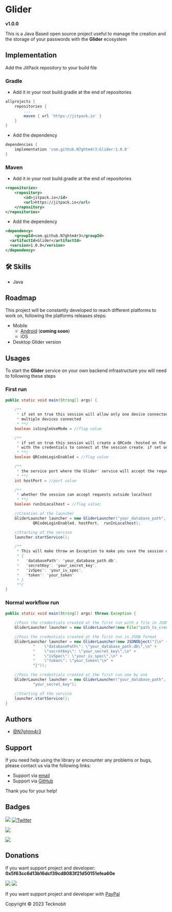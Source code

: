 # Glider
**v1.0.0**

This is a Java Based open source project useful to manage the creation and the storage of your passwords
with the **Glider** ecosystem

## Implementation

Add the JitPack repository to your build file

### Gradle

- Add it in your root build.gradle at the end of repositories

```gradle
allprojects {
    repositories {
        ...
        maven { url 'https://jitpack.io' }
    }
}
```
- Add the dependency

```gradle
dependencies {
    implementation 'com.github.N7ghtm4r3:Glider:1.0.0'
}
```

### Maven

- Add it in your root build.gradle at the end of repositories

```xml
<repositories>
    <repository>
        <id>jitpack.io</id>
        <url>https://jitpack.io</url>
    </repository>
</repositories>
```
- Add the dependency

```xml
<dependency>
    <groupId>com.github.N7ghtm4r3</groupId>
  <artifactId>Glider</artifactId>
  <version>1.0.0</version>
</dependency>
```

## 🛠 Skills
- Java

## Roadmap

This project will be constantly developed to reach different platforms to work on, following the platforms releases steps:

- Mobile
  - <a href="https://github.com/N7ghtm4r3/Glider-Android#readme">Android</a> (**coming soon**)
  - iOS
- Desktop Glider version

## Usages

To start the **Glider** service on your own backend infrastructure you will need to following 
these steps

### First run

```java
public static void main(String[] args) {
        
    /**
     * if set on true this session will allow only one device connected, if set on false this session allow 
     * multiple devices connected
     * **/
    boolean isSingleUseMode = //flag value

    /**
     * if set on true this session will create a QRCode (hosted on the next port that you choose, e.g. 21 -> 22) 
     * with the credentials to connect at the session create, if set on false this option will be disabled
     * **/
    boolean QRCodeLoginEnabled = //flag value

    /**
     * the service port where the Glider' service will accept the requests
     * **/
    int hostPort = //port value

    /**
     * whether the session can accept requests outside localhost
     * **/
    boolean runInLocalhost = //flag value;

    //Creation of the launcher        
    GliderLauncher launcher = new GliderLauncher("your_database_path", "session_password", isSingleUseMode,
            QRCodeLoginEnabled, hostPort,  runInLocalhost);

    //Starting of the service
    launcher.startService();

    /**
     * This will make throw an Exception to make you save the session data:
     * {
     *   "databasePath": "your_database_path.db",
     *   "secretKey": "your_secret_key",
     *   "ivSpec": "your_iv_spec",
     *   "token": "your_token"
     * }
     **/
}
``` 

### Normal workflow run

```java
public static void main(String[] args) throws Exception {
    
    //Pass the credentials created at the first run with a file in JSON format
    GliderLauncher launcher = new GliderLauncher(new File("path_to_credentials_file.json"));

    //Pass the credentials created at the first run in JSON format
    GliderLauncher launcher = new GliderLauncher(new JSONObject("{\n" +
            "    \"databasePath\": \"your_database_path.db\",\n" +
            "    \"secretKey\": \"your_secret_key\",\n" +
            "    \"ivSpec\": \"your_iv_spec\",\n" +
            "    \"token\": \"your_token\"\n" +
            "}"));

    //Pass the credentials created at the first run one by one
    GliderLauncher launcher = new GliderLauncher("your_database_path", "your_token", "your_iv_spec",
            "your_secret_key");

    //Starting of the service
    launcher.startService();
}
``` 

## Authors

- [@N7ghtm4r3](https://www.github.com/N7ghtm4r3)

## Support

If you need help using the library or encounter any problems or bugs, please contact us via the following links:

- Support via <a href="mailto:infotecknobitcompany@gmail.com">email</a>
- Support via <a href="https://github.com/N7ghtm4r3/Glider/issues/new">GitHub</a>

Thank you for your help!

## Badges

[![](https://img.shields.io/badge/Google_Play-414141?style=for-the-badge&logo=google-play&logoColor=white)](https://play.google.com/store/apps/developer?id=Tecknobit)
[![Twitter](https://img.shields.io/badge/Twitter-1DA1F2?style=for-the-badge&logo=twitter&logoColor=white)](https://twitter.com/tecknobit)

[![](https://img.shields.io/badge/Java-ED8B00?style=for-the-badge&logo=java&logoColor=white)](https://www.oracle.com/java/)

[![](https://jitpack.io/v/N7ghtm4r3/Glider.svg)](https://jitpack.io/#N7ghtm4r3/Glider)

## Donations

If you want support project and developer: **0x5f63cc6d13b16dcf39cd8083f21d50151efea60e**

![](https://img.shields.io/badge/Bitcoin-000000?style=for-the-badge&logo=bitcoin&logoColor=white)
![](https://img.shields.io/badge/Ethereum-3C3C3D?style=for-the-badge&logo=Ethereum&logoColor=white)

If you want support project and developer with <a href="https://www.paypal.com/donate/?hosted_button_id=5QMN5UQH7LDT4">PayPal</a>

Copyright © 2023 Tecknobit
